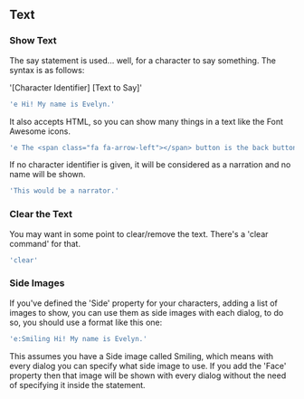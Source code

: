 ## Text

### Show Text

The say statement is used... well, for a character to say something. The syntax is as follows:

'[Character Identifier] [Text to Say]'

```javascript
'e Hi! My name is Evelyn.'
```

It also accepts HTML, so you can show many things in a text like the Font Awesome icons.

```javascript
'e The <span class="fa fa-arrow-left"></span> button is the back button, press it to return to a previous state of the game.',
```

If no character identifier is given, it will be considered as a narration and no name will be shown.

```javascript
'This would be a narrator.'
```

### Clear the Text
You may want in some point to clear/remove the text. There's a 'clear command' for that.
```javascript
'clear'
```

### Side Images
If you've defined the 'Side' property for your characters, adding a list of images to show, you can use them as side images with each dialog, to do so, you should use a format like this one:

```javascript
'e:Smiling Hi! My name is Evelyn.'
```

This assumes you have a Side image called Smiling, which means with every dialog you can specify what side image to use. If you add the 'Face' property then that image will be shown with every dialog without the need of specifying it inside the statement.
